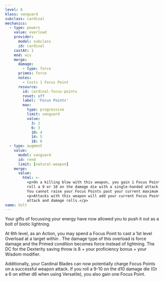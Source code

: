 ```yaml
---
level: 6
klass: vanguard
subclass: cardinal
mechanics:
  - type: powers
    value: overload
    provider:
      model: subclass
      id: cardinal
    castAt: 1
    mod: wis
    merge:
      damage:
        - type: force
      primes: force
      notes:
        - Costs 1 Focus Point
      resource:
        id: cardinal-focus-points
        reset: off
        label: 'Focus Points'
        max:
          type: progressive
          limit: vanguard
          value:
            3: 2
            6: 3
            10: 4
            14: 5
            18: 6
  - type: augment
    value:
      model: vanguard
      id: rend
      limit: [natural-weapon]
    merge:
      value:
        html: >-
          <p>On a killing blow with this weapon, you gain 1 Focus Point. You also gain 1 Focus Point when you
          roll a 9 or 10 on the damage die with a single-handed attack or a 6 on either damage die with a two-handed attack.
          You cannot raise your Focus Points past your current maximum with this weapon.</p>
          <p>Attacks with this weapon will add your current Focus Points to this melee weapon's
          attack and damage rolls.</p>
name: Volt
---
```

Your gifts of focussing your energy have now allowed you to push it out as a bolt of biotic lightning.

At 6th level, as an Action, you may spend a Focus Point to cast a 1st level Overload at a target within <me-distance length="30" />.
The damage type of this overload is force damage and the Primed condition becomes force instead of lightning.
The DC for the Dexterity saving throw is 8 + your proficiency bonus + your Wisdom modifier.

Additionally, your Cardinal Blades can now potentially charge Focus Points on a successful weapon attack. If you roll
a 9-10 on the d10 damage die (Or a 6 on either d6 when using Versatile), you also gain one Focus Point.
